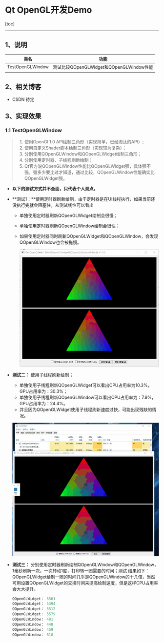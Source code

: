 # Qt OpenGL开发Demo

[toc]

---

## 1、说明

| 类名             | 功能                                     |
| ---------------- | ---------------------------------------- |
| TestOpenGLWindow | 测试比较QOpenGLWidget和QOpenGLWindow性能 |
|                  |                                          |




## 2、相关博客

* CSDN 待定

## 3、实现效果

### 1.1 TestOpenGLWindow

> 1. 使用OpenGl 1.0 API绘制三角形（实现简单，已经淘汰的API）;
> 2. 使用自定义Shader脚本绘制三角形（实现较为复杂）；
> 3. 分别使用QOpenGLWindow和QOpenGLWidget绘制三角形；
> 4. 分别使用定时器、子线程刷新绘制；
> 5. Qt官方说QOpenGLWindow性能比QOpenGLWidget强，具体强不强，强多少要比过才知道，通过比较，QOpenGLWindow性能确实比QOpenGLWidget强。

* **以下的测试方式并不全面，只代表个人观点。**

* **测试1：**使用定时器刷新绘制，由于定时器是在UI线程执行，如果当前还没执行完就会阻塞住，从测试线性可以看出

  * 单独使用定时器刷新QOpenGLWidget绘制会很慢；

  * 单独使用定时器刷新QOpenGLWindow绘制会很快；

  * 如果使用定时器同时刷新QOpenGLWidget和QOpenGLWindow，会发现QOpenGLWindow也会被拖慢。

    ![TestOpenGLWindow1-tuya](OpenGLDemo.assets/TestOpenGLWindow1-tuya.gif)

* **测试二：** 使用子线程刷新绘制；

  * 单独使用子线程刷新QOpenGLWidget可以看出CPU占用率为10.3%，GPU占用率为：30.3%；
  * 单独使用子线程刷新QOpenGLWindow可以看出CPU占用率为：7.9%，GPU占用率为：24.4%。
  * 并且因为QOpenGLWidget使用子线程刷新速度过快，可能出现残缺的情况。

  ![TestOpenGLWindow2-tuya](OpenGLDemo.assets/TestOpenGLWindow2-tuya.gif)

* **测试三：** 分别使用定时器刷新绘制QOpenGLWindow和QOpenGLWindow，1毫秒刷新一次，一次转动1度，打印转一圈需要的时间；测试 结果如下：QOpenGLWidget绘制一圈的时间几乎是QOpenGLWindow的十几倍，当然可用设置QOpenGLWidget的交换时间来提高绘制速度，但是这样CPU占用率会大大提升。

  ```cpp
  QOpenGLWidget： 5561
  QOpenGLWidget： 5394
  QOpenGLWidget： 5512
  QOpenGLWidget： 5579
  QOpenGLWindow： 481
  QOpenGLWindow： 448
  QOpenGLWindow： 459
  QOpenGLWindow： 618
  ```

  
